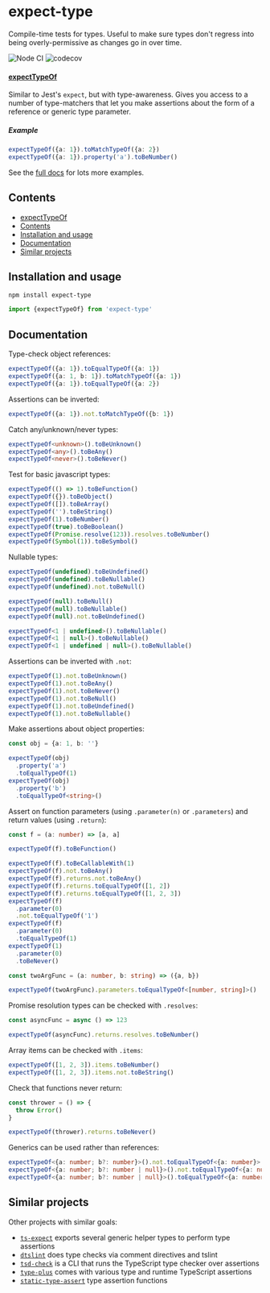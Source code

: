 # expect-type

Compile-time tests for types. Useful to make sure types don't regress into being overly-permissive as changes go in over time.

![Node CI](https://github.com/mmkal/ts/workflows/Node%20CI/badge.svg)
![codecov](https://codecov.io/gh/mmkal/ts/branch/master/graph/badge.svg)

<!-- codegen:start {preset: markdownFromJsdoc, source: src/index.ts, export: expectTypeOf} -->
#### [expectTypeOf](./src/index.ts#L67)

Similar to Jest's `expect`, but with type-awareness. Gives you access to a number of type-matchers that let you make assertions about the form of a reference or generic type parameter.

##### Example

```typescript
expectTypeOf({a: 1}).toMatchTypeOf({a: 2})
expectTypeOf({a: 1}).property('a').toBeNumber()
```

See the [full docs](https://npmjs.com/package/expect-type#documentation) for lots more examples.
<!-- codegen:end -->

## Contents
<!-- codegen:start {preset: markdownTOC, minDepth: 2, maxDepth: 5} -->
- [expectTypeOf](#expecttypeof)
- [Contents](#contents)
- [Installation and usage](#installation-and-usage)
- [Documentation](#documentation)
- [Similar projects](#similar-projects)
<!-- codegen:end -->

## Installation and usage

```cli
npm install expect-type
```

```typescript
import {expectTypeOf} from 'expect-type'
```

## Documentation

<!-- codegen:start {preset: markdownFromTests, source: src/__tests__/index.test.ts} -->
Type-check object references:

```typescript
expectTypeOf({a: 1}).toEqualTypeOf({a: 1})
expectTypeOf({a: 1, b: 1}).toMatchTypeOf({a: 1})
expectTypeOf({a: 1}).toEqualTypeOf({a: 2})
```

Assertions can be inverted:

```typescript
expectTypeOf({a: 1}).not.toMatchTypeOf({b: 1})
```

Catch any/unknown/never types:

```typescript
expectTypeOf<unknown>().toBeUnknown()
expectTypeOf<any>().toBeAny()
expectTypeOf<never>().toBeNever()
```

Test for basic javascript types:

```typescript
expectTypeOf(() => 1).toBeFunction()
expectTypeOf({}).toBeObject()
expectTypeOf([]).toBeArray()
expectTypeOf('').toBeString()
expectTypeOf(1).toBeNumber()
expectTypeOf(true).toBeBoolean()
expectTypeOf(Promise.resolve(123)).resolves.toBeNumber()
expectTypeOf(Symbol(1)).toBeSymbol()
```

Nullable types:

```typescript
expectTypeOf(undefined).toBeUndefined()
expectTypeOf(undefined).toBeNullable()
expectTypeOf(undefined).not.toBeNull()

expectTypeOf(null).toBeNull()
expectTypeOf(null).toBeNullable()
expectTypeOf(null).not.toBeUndefined()

expectTypeOf<1 | undefined>().toBeNullable()
expectTypeOf<1 | null>().toBeNullable()
expectTypeOf<1 | undefined | null>().toBeNullable()
```

Assertions can be inverted with `.not`:

```typescript
expectTypeOf(1).not.toBeUnknown()
expectTypeOf(1).not.toBeAny()
expectTypeOf(1).not.toBeNever()
expectTypeOf(1).not.toBeNull()
expectTypeOf(1).not.toBeUndefined()
expectTypeOf(1).not.toBeNullable()
```

Make assertions about object properties:

```typescript
const obj = {a: 1, b: ''}

expectTypeOf(obj)
  .property('a')
  .toEqualTypeOf(1)
expectTypeOf(obj)
  .property('b')
  .toEqualTypeOf<string>()
```

Assert on function parameters (using `.parameter(n)` or `.parameters`) and return values (using `.return`):

```typescript
const f = (a: number) => [a, a]

expectTypeOf(f).toBeFunction()

expectTypeOf(f).toBeCallableWith(1)
expectTypeOf(f).not.toBeAny()
expectTypeOf(f).returns.not.toBeAny()
expectTypeOf(f).returns.toEqualTypeOf([1, 2])
expectTypeOf(f).returns.toEqualTypeOf([1, 2, 3])
expectTypeOf(f)
  .parameter(0)
  .not.toEqualTypeOf('1')
expectTypeOf(f)
  .parameter(0)
  .toEqualTypeOf(1)
expectTypeOf(1)
  .parameter(0)
  .toBeNever()

const twoArgFunc = (a: number, b: string) => ({a, b})

expectTypeOf(twoArgFunc).parameters.toEqualTypeOf<[number, string]>()
```

Promise resolution types can be checked with `.resolves`:

```typescript
const asyncFunc = async () => 123

expectTypeOf(asyncFunc).returns.resolves.toBeNumber()
```

Array items can be checked with `.items`:

```typescript
expectTypeOf([1, 2, 3]).items.toBeNumber()
expectTypeOf([1, 2, 3]).items.not.toBeString()
```

Check that functions never return:

```typescript
const thrower = () => {
  throw Error()
}

expectTypeOf(thrower).returns.toBeNever()
```

Generics can be used rather than references:

```typescript
expectTypeOf<{a: number; b?: number}>().not.toEqualTypeOf<{a: number}>()
expectTypeOf<{a: number; b?: number | null}>().not.toEqualTypeOf<{a: number; b?: number}>()
expectTypeOf<{a: number; b?: number | null}>().toEqualTypeOf<{a: number; b?: number | null}>()
```
<!-- codegen:end -->

## Similar projects

Other projects with similar goals:

- [`ts-expect`](https://github.com/TypeStrong/ts-expect) exports several generic helper types to perform type assertions
- [`dtslint`](https://github.com/Microsoft/dtslint) does type checks via comment directives and tslint
- [`tsd-check`](https://github.com/SamVerschueren/tsd-check/issues/10) is a CLI that runs the TypeScript type checker over assertions
- [`type-plus`](https://github.com/unional/type-plus) comes with various type and runtime TypeScript assertions
- [`static-type-assert`](https://github.com/ksxnodemodules/static-type-assert) type assertion functions
